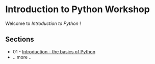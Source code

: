 # Introduction to Python Workshop

Welcome to _Introduction to Python_ !

## Sections

* 01 - [Introduction - the basics of Python](modules/intro.md)
* .. more ..

